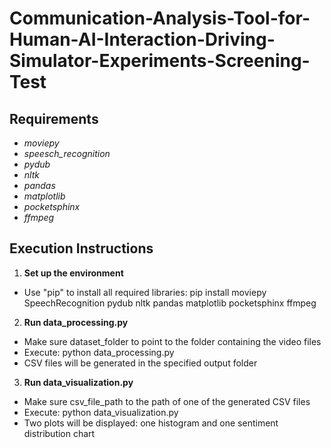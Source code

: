 # Communication-Analysis-Tool-for-Human-AI-Interaction-Driving-Simulator-Experiments-Screening-Test

## Requirements
- *moviepy*
- *speesch_recognition*
- *pydub*
- *nltk*
- *pandas*
- *matplotlib*
- *pocketsphinx*
- *ffmpeg*

## Execution Instructions
1. **Set up the environment**
- Use "pip" to install all required libraries: pip install moviepy SpeechRecognition pydub nltk pandas matplotlib pocketsphinx ffmpeg

2. **Run data_processing.py**
- Make sure dataset_folder to point to the folder containing the video files
- Execute: python data_processing.py
- CSV files will be generated in the specified output folder

3. **Run data_visualization.py**
- Make sure csv_file_path to the path of one of the generated CSV files
- Execute: python data_visualization.py
- Two plots will be displayed: one histogram and one sentiment distribution chart

